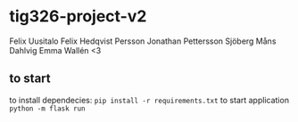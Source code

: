 # tig326-project-v2
Felix Uusitalo
Felix Hedqvist Persson
Jonathan Pettersson Sjöberg
Måns Dahlvig
Emma Wallén <3


## to start

to install dependecies: `pip install -r requirements.txt`
to start application `python -m flask run`
